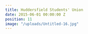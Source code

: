 ```yaml
---
title: Huddersfield Students' Union
date: 2015-06-01 00:00:00 Z
position: 11
image: "/uploads/Untitled-16.jpg"
---
```


